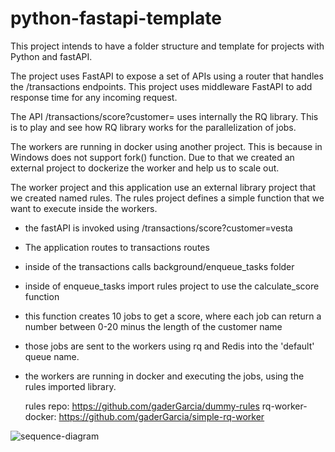 # python-fastapi-template
This project intends to have a folder structure and template for projects with Python and fastAPI.

The project uses FastAPI to expose a set of APIs using a router that handles the /transactions endpoints. This project uses middleware FastAPI to add response time for any incoming request.

The API /transactions/score?customer= uses internally the RQ library. This is to play and see how RQ library works for the parallelization of jobs.

The workers are running in docker using another project. This is because in Windows does not support fork() function. Due to that we created an external project to dockerize the worker
and help us to scale out.

The worker project and this application use an external library project that we created named rules. The rules project defines a simple function that we want to execute inside the workers.

- the fastAPI is invoked using /transactions/score?customer=vesta
- The application routes to transactions routes
- inside of the transactions calls background/enqueue_tasks folder
- inside of enqueue_tasks import rules project to use the calculate_score function
- this function creates 10 jobs to get a score, where each job can return a number between 0-20 minus the length of the customer name
- those jobs are sent to the workers using rq and Redis into the 'default' queue name.
- the workers are running in docker and executing the jobs, using the rules imported library.

  rules repo: https://github.com/gaderGarcia/dummy-rules
  rq-worker-docker: https://github.com/gaderGarcia/simple-rq-worker


![sequence-diagram](https://github.com/gaderGarcia/python-fastapi-template/assets/7773945/2606d52a-2f2b-4ce7-a097-9424ac9f092e)
